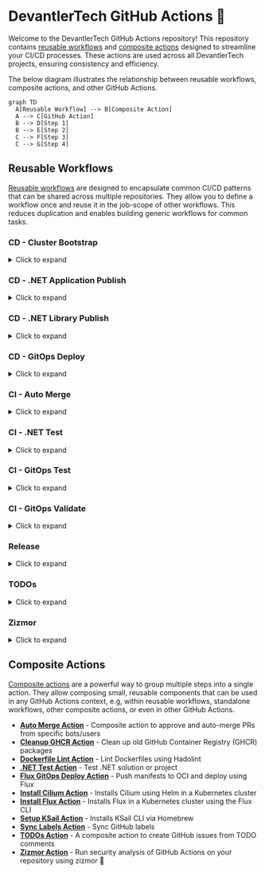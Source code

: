 # DevantlerTech GitHub Actions 🚀

Welcome to the DevantlerTech GitHub Actions repository! This repository contains [reusable workflows](#reusable-workflows) and [composite actions](#composite-actions) designed to streamline your CI/CD processes.  These actions are used across all DevantlerTech projects, ensuring consistency and efficiency.

The below diagram illustrates the relationship between reusable workflows, composite actions, and other GitHub Actions.

```mermaid
graph TD
  A[Reusable Workflow] --> B[Composite Action]
  A --> C[GitHub Action]
  B --> D[Step 1]
  B --> E[Step 2]
  C --> F[Step 3]
  C --> G[Step 4]
```

## Reusable Workflows

[Reusable workflows](https://docs.github.com/en/actions/how-tos/sharing-automations/reuse-workflows#creating-a-reusable-workflow) are designed to encapsulate common CI/CD patterns that can be shared across multiple repositories. They allow you to define a workflow once and reuse it in the job-scope of other workflows. This reduces duplication and enables building generic workflows for common tasks.

### CD - Cluster Bootstrap

<details>
<summary>Click to expand</summary>

[.github/workflows/reusable-workflow-cd-cluster-bootstrap.yaml](.github/workflows/reusable-workflow-cd-cluster-bootstrap.yaml) is a workflow used to bootstrap a cluster on the DevantlerTech platform. It installs core components like Cilium and Flux.

#### Usage

To use this reusable workflow, you can include it in your workflow file as follows:

```yaml
jobs:
  bootstrap-cluster:
    uses: devantler-tech/github-actions/.github/workflows/reusable-workflow-cd-cluster-bootstrap.yaml@{ref} # ref
    secrets:
      KUBE_CONFIG: ${{ secrets.KUBE_CONFIG }}
      SOPS_AGE_KEY: ${{ secrets.SOPS_AGE_KEY }}
    with:
      DEPLOYMENT_ENV: dev
```

#### Secrets and Inputs

| Key              | Type           | Default | Required | Description            |
| ---------------- | -------------- | ------- | -------- | ---------------------- |
| `KUBE_CONFIG`    | Secret         | -       | ✅        | Kubernetes config file |
| `SOPS_AGE_KEY`   | Secret         | -       | ✅        | Age key for SOPS       |
| `DEPLOYMENT_ENV` | Input (string) | `dev`   | ✅        | Deployment environment |

</details>

### CD - .NET Application Publish

<details>
<summary>Click to expand</summary>

[.github/workflows/reusable-workflow-cd-dotnet-application-publish.yaml](.github/workflows/reusable-workflow-cd-dotnet-application-publish.yaml) is a workflow used to publish .NET applications.

#### Usage

```yaml
jobs:
  publish-application:
    uses: devantler-tech/github-actions/.github/workflows/reusable-workflow-cd-dotnet-application-publish.yaml@{ref} # ref
    secrets:
      NUGET_API_KEY: ${{ secrets.NUGET_API_KEY }}
```

#### Secrets and Inputs

| Key             | Type   | Default | Required | Description   |
| --------------- | ------ | ------- | -------- | ------------- |
| `NUGET_API_KEY` | Secret | -       | ✅        | NuGet API key |

</details>

### CD - .NET Library Publish

<details>
<summary>Click to expand</summary>

[.github/workflows/reusable-workflow-cd-dotnet-library-publish.yaml](.github/workflows/reusable-workflow-cd-dotnet-library-publish.yaml) is a workflow used to publish .NET libraries to NuGet and GHCR.

#### Usage

```yaml
jobs:
  publish-library:
    uses: devantler-tech/github-actions/.github/workflows/reusable-workflow-cd-dotnet-library-publish.yaml@{ref} # ref
    secrets:
      NUGET_API_KEY: ${{ secrets.NUGET_API_KEY }}
```

#### Secrets and Inputs

| Key             | Type   | Default | Required | Description   |
| --------------- | ------ | ------- | -------- | ------------- |
| `NUGET_API_KEY` | Secret | -       | ✅        | NuGet API key |

</details>

### CD - GitOps Deploy

<details>
<summary>Click to expand</summary>

[.github/workflows/reusable-workflow-cd-gitops-deploy.yaml](.github/workflows/reusable-workflow-cd-gitops-deploy.yaml) is a workflow used to deploy applications using GitOps with Flux.

#### Usage

```yaml
jobs:
  gitops-deploy:
    uses: devantler-tech/github-actions/.github/workflows/reusable-workflow-cd-gitops-deploy.yaml@{ref} # ref
    secrets:
      KUBE_CONFIG: ${{ secrets.KUBE_CONFIG }}
      SOPS_AGE_KEY: ${{ secrets.SOPS_AGE_KEY }}
    with:
      DEPLOYMENT_ENV: dev
```

#### Secrets and Inputs

| Key              | Type           | Default | Required | Description            |
| ---------------- | -------------- | ------- | -------- | ---------------------- |
| `KUBE_CONFIG`    | Secret         | -       | ✅        | Kubernetes config file |
| `SOPS_AGE_KEY`   | Secret         | -       | ✅        | Age key for SOPS       |
| `DEPLOYMENT_ENV` | Input (string) | `dev`   | ✅        | Deployment environment |

</details>

### CI - Auto Merge

<details>
<summary>Click to expand</summary>

[.github/workflows/reusable-workflow-ci-auto-merge.yaml](.github/workflows/reusable-workflow-ci-auto-merge.yaml) is a workflow that automatically merges pull requests from trusted bots and maintainers.

#### Usage

```yaml
jobs:
  auto-merge:
    uses: devantler-tech/github-actions/.github/workflows/reusable-workflow-ci-auto-merge.yaml@{ref} # ref
```

</details>

### CI - .NET Test

<details>
<summary>Click to expand</summary>

[.github/workflows/reusable-workflow-ci-dotnet-test.yaml](.github/workflows/reusable-workflow-ci-dotnet-test.yaml) is a workflow used to test .NET solutions or projects across multiple operating systems.

#### Usage

```yaml
jobs:
  dotnet-test:
    uses: devantler-tech/github-actions/.github/workflows/reusable-workflow-ci-dotnet-test.yaml@{ref} # ref
    secrets:
      CODECOV_TOKEN: ${{ secrets.CODECOV_TOKEN }}
```

#### Secrets and Inputs

| Key             | Type   | Default | Required | Description   |
| --------------- | ------ | ------- | -------- | ------------- |
| `CODECOV_TOKEN` | Secret | -       | ✅        | Codecov token |

</details>

### CI - GitOps Test

<details>
<summary>Click to expand</summary>

[.github/workflows/reusable-workflow-ci-gitops-test.yaml](.github/workflows/reusable-workflow-ci-gitops-test.yaml) is a workflow used to test GitOps configurations with Flux.

#### Usage

```yaml
jobs:
  gitops-test:
    uses: devantler-tech/github-actions/.github/workflows/reusable-workflow-ci-gitops-test.yaml@{ref} # ref
    secrets:
      KSAIL_SOPS_KEY: ${{ secrets.KSAIL_SOPS_KEY }}
    with:
      HOSTS_FILE: hosts
      ROOT_CA_CERT_FILE: root-ca.crt
```

#### Secrets and Inputs

| Key                 | Type           | Default | Required | Description                      |
| ------------------- | -------------- | ------- | -------- | -------------------------------- |
| `KSAIL_SOPS_KEY`    | Secret         | -       | ❌        | SOPS Age key for KSail           |
| `HOSTS_FILE`        | Input (string) | -       | ❌        | Path to hosts file for testing   |
| `ROOT_CA_CERT_FILE` | Input (string) | -       | ❌        | Path to root CA certificate file |

</details>

### CI - GitOps Validate

<details>
<summary>Click to expand</summary>

[.github/workflows/reusable-workflow-ci-gitops-validate.yaml](.github/workflows/reusable-workflow-ci-gitops-validate.yaml) is a workflow used to validate GitOps cluster configurations.

#### Usage

```yaml
jobs:
  gitops-validate:
    uses: devantler-tech/github-actions/.github/workflows/reusable-workflow-ci-gitops-validate.yaml@{ref} # ref
```

</details>

### Release

<details>
<summary>Click to expand</summary>

[.github/workflows/reusable-workflow-release.yaml](.github/workflows/reusable-workflow-release.yaml) is a workflow used to create releases using semantic-release.

#### Usage

```yaml
jobs:
  release:
    uses: devantler-tech/github-actions/.github/workflows/reusable-workflow-release.yaml@{ref} # ref
    secrets:
      APP_PRIVATE_KEY: ${{ secrets.APP_PRIVATE_KEY }}
```

#### Secrets and Inputs

| Key               | Type   | Default | Required | Description            |
| ----------------- | ------ | ------- | -------- | ---------------------- |
| `APP_PRIVATE_KEY` | Secret | -       | ✅        | GitHub App private key |

</details>

### TODOs

<details>
<summary>Click to expand</summary>

[.github/workflows/reusable-workflow-todos.yaml](.github/workflows/reusable-workflow-todos.yaml) is a workflow used to scan for TODOs in code and create GitHub issues.

#### Usage

```yaml
jobs:
  todos:
    uses: devantler-tech/github-actions/.github/workflows/reusable-workflow-todos.yaml@{ref} # ref
    secrets:
      APP_PRIVATE_KEY: ${{ secrets.APP_PRIVATE_KEY }}
```

#### Secrets and Inputs

| Key               | Type   | Default | Required | Description            |
| ----------------- | ------ | ------- | -------- | ---------------------- |
| `APP_PRIVATE_KEY` | Secret | -       | ✅        | GitHub App private key |

</details>

### Zizmor

<details>
<summary>Click to expand</summary>

[.github/workflows/reusable-workflow-zizmor.yaml](.github/workflows/reusable-workflow-zizmor.yaml) is a workflow used to perform static analysis on GitHub Actions workflows.

#### Usage

```yaml
jobs:
  zizmor:
    uses: devantler-tech/github-actions/.github/workflows/reusable-workflow-zizmor.yaml@{ref} # ref
```

</details>

## Composite Actions

[Composite actions](https://docs.github.com/en/actions/tutorials/creating-a-composite-action) are a powerful way to group multiple steps into a single action. They allow composing small, reusable components that can be used in any GitHub Actions context, e.g, within reusable workflows, standalone workflows, other composite actions, or even in other GitHub Actions.

- **[Auto Merge Action](composite-actions/auto-merge-action/README.md)** - Composite action to approve and auto-merge PRs from specific bots/users
- **[Cleanup GHCR Action](composite-actions/cleanup-ghcr-action/README.md)** - Clean up old GitHub Container Registry (GHCR) packages
- **[Dockerfile Lint Action](composite-actions/dockerfile-lint-action/README.md)** - Lint Dockerfiles using Hadolint
- **[.NET Test Action](composite-actions/dotnet-test-action/README.md)** - Test .NET solution or project
- **[Flux GitOps Deploy Action](composite-actions/flux-gitops-deploy-action/README.md)** - Push manifests to OCI and deploy using Flux
- **[Install Cilium Action](composite-actions/install-cilium-action/README.md)** - Installs Cilium using Helm in a Kubernetes cluster
- **[Install Flux Action](composite-actions/install-flux-action/README.md)** - Installs Flux in a Kubernetes cluster using the Flux CLI
- **[Setup KSail Action](composite-actions/setup-ksail-action/README.md)** - Installs KSail CLI via Homebrew
- **[Sync Labels Action](composite-actions/sync-labels-action/README.md)** - Sync GitHub labels
- **[TODOs Action](composite-actions/todos-action/README.md)** - A composite action to create GitHub issues from TODO comments
- **[Zizmor Action](composite-actions/zizmor-action/README.md)** - Run security analysis of GitHub Actions on your repository using zizmor 🌈
